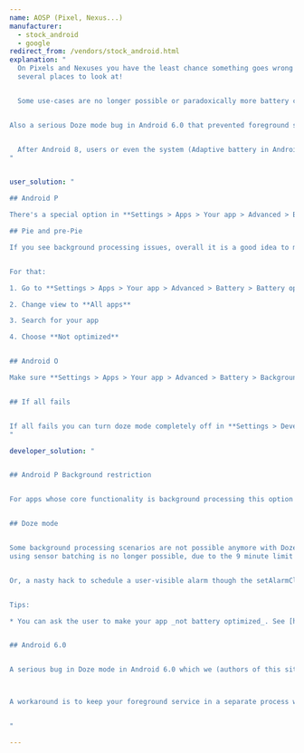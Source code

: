 ```yaml
---
name: AOSP (Pixel, Nexus...)
manufacturer:
  - stock_android
  - google
redirect_from: /vendors/stock_android.html
explanation: "
  On Pixels and Nexuses you have the least chance something goes wrong with background processing, but still there are
  several places to look at!


  Some use-cases are no longer possible or paradoxically more battery consuming (e.g. gathering sensor data through sensor batching,see [Solution for developers](#dev-solution)) with the introduction of [Doze mode](https://developer.android.com/training/monitoring-device-state/doze-standby) in Android 6+ and you may need to opt the app out of battery optimizations to make it work properly.


Also a serious Doze mode bug in Android 6.0 that prevented foreground services from doing their intended job (see [Solution for devs](#dev-solution) for workaround), but luckily this was later fixed in 7.0.


  After Android 8, users or even the system (Adaptive battery in Android 9) can decide to prevent your app's background processes from working and you may need to check the Background restrictions (or limits) option in your phone settings.
"


user_solution: "

## Android P

There's a special option in **Settings > Apps > Your app > Advanced > Battery > Background restrictions**. If users accidentally enable this option, it will break their apps. And users do enable that option!

## Pie and pre-Pie

If you see background processing issues, overall it is a good idea to make your app _not battery optimized_ to ensure it gets the freedom it needs to perform in the background.


For that:

1. Go to **Settings > Apps > Your app > Advanced > Battery > Battery optimization**

2. Change view to **All apps**

3. Search for your app

4. Choose **Not optimized**


## Android O

Make sure **Settings > Apps > Your app > Advanced > Battery > Background limitations** is not enabled. If the app is not yet optimized for Oreo API level it will break their background processing.


## If all fails


If all fails you can turn doze mode completely off in **Settings > Developer options**. (If you don't know how to enable developer options, a web search-engine should help.)
"

developer_solution: "


## Android P Background restriction


For apps whose core functionality is background processing this option basically means 'Break the app core functionality' and this is not always obvious for users. You would be surprised how many support cases we look back on having spent hours debugging, only to find users enabled this. In our opinion this option is unnecessary or even evil. If users don't want the app to do its job, they can still force close or uninstall. Maybe this is a matter of naming as most users don't know what are background processes, but I guess whatever you do in terms of explanation it is so hard to understand (even for experienced users) what are all the consequences of this that there always will be people enabling it unintentionally.


## Doze mode


Some background processing scenarios are not possible anymore with Doze mode. For example low battery sensor logging
using sensor batching is no longer possible, due to the 9 minute limit on consecutive alarms. The only workaround is keeping a partial wake lock all the time, which means dramatically more battery is consumed for the same job.


Or, a nasty hack to schedule a user-visible alarm though the setAlarmClock() method which can trigger more often.


Tips:

* You can ask the user to make your app _not battery optimized_. See [https://developer.android.com/training/monitoring-device-state/doze-standby](https://developer.android.com/training/monitoring-device-state/doze-standby)


## Android 6.0


A serious bug in Doze mode in Android 6.0 which we (authors of this site) reported to Google (Dianne Hackborn) during the 6.0 BETA does not allow foreground services to keep a wake lock every time an activity or a broadcast receiver kicks in, see [https://plus.google.com/u/0/+AndroidDevelopers/posts/94jCkmG4jff](https://plus.google.com/u/0/+AndroidDevelopers/posts/94jCkmG4jff) and search for Petr Nalevka and Dianne Hackborn.



A workaround is to keep your foreground service in a separate process without any other Android components (read Activities, Receivers, Services…) in that process. This workaround is needed for all Android 6.0 devices but not needed on later devices where this is already fixed.


"

---
```

